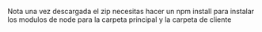 Nota una vez descargada el zip necesitas hacer un npm install para instalar los modulos de node para la carpeta principal y la carpeta de cliente
